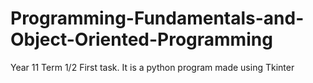 # Programming-Fundamentals-and-Object-Oriented-Programming
Year 11 Term 1/2 First task. It is a python program made using Tkinter
